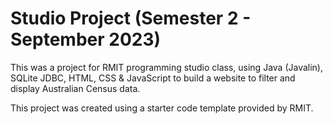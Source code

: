 # Studio Project (Semester 2 - September 2023)

This was a project for RMIT programming studio class, using Java (Javalin), SQLite JDBC, HTML, CSS & JavaScript to build a website to filter and display Australian Census data.

This project was created using a starter code template provided by RMIT.

